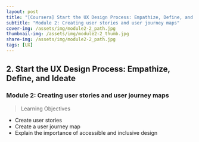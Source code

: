 ```yaml
---
layout: post
title: "[Coursera] Start the UX Design Process: Empathize, Define, and Ideate 2-2"
subtitle: "Module 2: Creating user stories and user journey maps"
cover-img: /assets/img/module2-2_path.jpg
thumbnail-img: /assets/img/module2-2_thumb.jpg
share-img: /assets/img/module2-2_path.jpg
tags: [UX]
--- 
```


## 2. Start the UX Design Process: Empathize, Define, and Ideate
### Module 2: Creating user stories and user journey maps

> Learning Objectives
- Create user stories
- Create a user journey map
- Explain the importance of accessible and inclusive design